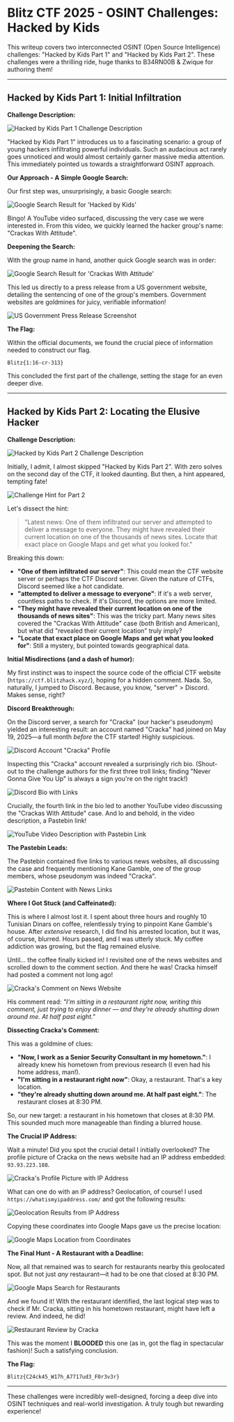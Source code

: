 
# Blitz CTF 2025 - OSINT Challenges: Hacked by Kids

This writeup covers two interconnected OSINT (Open Source Intelligence) challenges: "Hacked by Kids Part 1" and "Hacked by Kids Part 2". These challenges were a thrilling ride, huge thanks to B34RN00B & Zwique for authoring them!

---

## Hacked by Kids Part 1: Initial Infiltration

**Challenge Description:**

![Hacked by Kids Part 1 Challenge Description](Photos/01.png)

"Hacked by Kids Part 1" introduces us to a fascinating scenario: a group of young hackers infiltrating powerful individuals. Such an audacious act rarely goes unnoticed and would almost certainly garner massive media attention. This immediately pointed us towards a straightforward OSINT approach.

**Our Approach - A Simple Google Search:**

Our first step was, unsurprisingly, a basic Google search:

![Google Search Result for 'Hacked by Kids'](Photos/02.png)

Bingo! A YouTube video surfaced, discussing the very case we were interested in. From this video, we quickly learned the hacker group's name: "Crackas With Attitude".

**Deepening the Search:**

With the group name in hand, another quick Google search was in order:

![Google Search Result for 'Crackas With Attitude'](Photos/03.png)

This led us directly to a press release from a US government website, detailing the sentencing of one of the group's members. Government websites are goldmines for juicy, verifiable information!

![US Government Press Release Screenshot](Photos/04.png)

**The Flag:**

Within the official documents, we found the crucial piece of information needed to construct our flag.

```
Blitz{1:16-cr-313}
```



This concluded the first part of the challenge, setting the stage for an even deeper dive.

---

## Hacked by Kids Part 2: Locating the Elusive Hacker

**Challenge Description:**

![Hacked by Kids Part 2 Challenge Description](Photos/05.png)

Initially, I admit, I almost skipped "Hacked by Kids Part 2". With zero solves on the second day of the CTF, it looked daunting. But then, a hint appeared, tempting fate!

![Challenge Hint for Part 2](Photos/06.png)

Let's dissect the hint:

> "Latest news: One of them infiltrated our server and attempted to deliver a message to everyone. They might have revealed their current location on one of the thousands of news sites. Locate that exact place on Google Maps and get what you looked for."

Breaking this down:

*   **"One of them infiltrated our server"**: This could mean the CTF website server or perhaps the CTF Discord server. Given the nature of CTFs, Discord seemed like a hot candidate.
*   **"attempted to deliver a message to everyone"**: If it's a web server, countless paths to check. If it's Discord, the options are more limited.
*   **"They might have revealed their current location on one of the thousands of news sites"**: This was the tricky part. Many news sites covered the "Crackas With Attitude" case (both British and American), but what did "revealed their current location" truly imply?
*   **"Locate that exact place on Google Maps and get what you looked for"**: Still a mystery, but pointed towards geographical data.

**Initial Misdirections (and a dash of humor):**

My first instinct was to inspect the source code of the official CTF website (`https://ctf.blitzhack.xyz/`), hoping for a hidden comment. Nada. So, naturally, I jumped to Discord. Because, you know, "server" > Discord. Makes sense, right?

**Discord Breakthrough:**

On the Discord server, a search for "Cracka" (our hacker's pseudonym) yielded an interesting result: an account named "Cracka" had joined on May 19, 2025—a full month *before* the CTF started! Highly suspicious.

![Discord Account "Cracka" Profile](Photos/07.png)

Inspecting this "Cracka" account revealed a surprisingly rich bio. (Shout-out to the challenge authors for the first three troll links; finding "Never Gonna Give You Up" is always a sign you're on the right track!)

![Discord Bio with Links](Photos/08.png)

Crucially, the fourth link in the bio led to another YouTube video discussing the "Crackas With Attitude" case. And lo and behold, in the video description, a Pastebin link!

![YouTube Video Description with Pastebin Link](Photos/09.png)

**The Pastebin Leads:**

The Pastebin contained five links to various news websites, all discussing the case and frequently mentioning Kane Gamble, one of the group members, whose pseudonym was indeed "Cracka".

![Pastebin Content with News Links](Photos/10.png)

**Where I Got Stuck (and Caffeinated):**

This is where I almost lost it. I spent about three hours and roughly 10 Tunisian Dinars on coffee, relentlessly trying to pinpoint Kane Gamble's house. After *extensive* research, I did find his arrested location, but it was, of course, blurred. Hours passed, and I was utterly stuck. My coffee addiction was growing, but the flag remained elusive.

Until... the coffee finally kicked in! I revisited one of the news websites and scrolled down to the comment section. And there he was! Cracka himself had posted a comment not long ago!

![Cracka's Comment on News Website](Photos/11.png)

His comment read: *"I'm sitting in a restaurant right now, writing this comment, just trying to enjoy dinner — and they're already shutting down around me. At half past eight."*

**Dissecting Cracka's Comment:**

This was a goldmine of clues:

*   **"Now, I work as a Senior Security Consultant in my hometown."**: I already knew his hometown from previous research (I even had his home address, man!).
*   **"I'm sitting in a restaurant right now"**: Okay, a restaurant. That's a key location.
*   **"they're already shutting down around me. At half past eight."**: The restaurant closes at 8:30 PM.

So, our new target: a restaurant in his hometown that closes at 8:30 PM. This sounded much more manageable than finding a blurred house.

**The Crucial IP Address:**

Wait a minute! Did you spot the crucial detail I initially overlooked? The profile picture of Cracka on the news website had an IP address embedded: `93.93.223.188`.

![Cracka's Profile Picture with IP Address](Photos/12.png)

What can one do with an IP address? Geolocation, of course! I used `https://whatismyipaddress.com/` and got the following results:

![Geolocation Results from IP Address](Photos/13.png)

Copying these coordinates into Google Maps gave us the precise location:

![Google Maps Location from Coordinates](Photos/14.png)

**The Final Hunt - A Restaurant with a Deadline:**

Now, all that remained was to search for restaurants nearby this geolocated spot. But not just *any* restaurant—it had to be one that closed at 8:30 PM.

![Google Maps Search for Restaurants](Photos/15.png)

And we found it! With the restaurant identified, the last logical step was to check if Mr. Cracka, sitting in his hometown restaurant, might have left a review. And indeed, he did!

![Restaurant Review by Cracka](Photos/16.png)

This was the moment I **BLOODED** this one (as in, got the flag in spectacular fashion)! Such a satisfying conclusion.

**The Flag:**

```
Blitz{C24ck45_W17h_A7717ud3_F0r3v3r}
```

---

These challenges were incredibly well-designed, forcing a deep dive into OSINT techniques and real-world investigation. A truly tough but rewarding experience! 